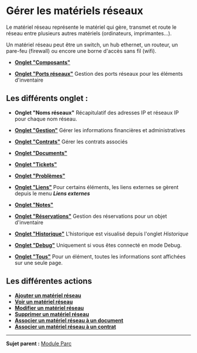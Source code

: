 Gérer les matériels réseaux
===========================

Le matériel réseau représente le matériel qui gère, transmet et route le réseau entre plusieurs autres matériels (ordinateurs, imprimantes...).

Un matériel réseau peut être un switch, un hub ethernet, un routeur, un pare-feu (firewall) ou encore une borne d'accès sans fil (wifi).

-   **[Onglet "Composants"](index.php?fr/Les_différents_onglets/Onglet_Composants.md)**

-   **[Onglet "Ports réseaux"](index.php?fr/Les_différents_onglets/Onglet_Ports_réseaux.md)**
     Gestion des ports réseaux pour les éléments d'inventaire


Les différents onglet :
---------------------
-   **Onglet "Noms réseaux"**
     Récapitulatif des adresses IP et réseaux IP pour chaque nom réseau.

-   **[Onglet "Gestion"](index.php?fr/Les_différents_onglets/Onglet_Gestion.md)**
    Gérer les informations financières et administratives

-   **[Onglet "Contrats"](index.php?fr/Les_différents_onglets/Onglet_Contrats.md)**
    Gérer les contrats associés

-   **[Onglet "Documents"](index.php?fr/Les_différents_onglets/Onglet_Documents.md)**

-   **[Onglet "Tickets"](index.php?fr/Les_différents_onglets/Onglet_Tickets.md)**

-   **[Onglet "Problèmes"](index.php?fr/Les_différents_onglets/Onglet_Problèmes.md)**

-   **[Onglet "Liens"](index.php?fr/Les_différents_onglets/Onglet_Liens.md)**
     Pour certains éléments, les liens externes se gèrent depuis le menu ***Liens externes***

-   **[Onglet "Notes"](index.php?fr/Les_différents_onglets/Onglet_Notes.md)**

-   **[Onglet "Réservations"](index.php?fr/Les_différents_onglets/Onglet_Réservations.md)**
     Gestion des réservations pour un objet d'inventaire

-   **[Onglet "Historique"](index.php?fr/Les_différents_onglets/Onglet_Historique.md)**
     L'historique est visualisé depuis l'onglet *Historique*

-   **[Onglet "Debug"](index.php?fr/Les_différents_onglets/Onglet_Debug.md)**
    Uniquement si vous êtes connecté en mode Debug.

-   **[Onglet "Tous"](index.php?fr/Les_différents_onglets/Onglet_Tous.md)**
     Pour un élément, toutes les informations sont affichées sur une seule page.

Les différentes actions
-----------------------
-   **[Ajouter un matériel réseau](index.php?fr/Les_différentes_actions/Créer_un_nouvel_objet.md)**
-   **[Voir un matériel réseau](index.php?fr/Les_différentes_actions/Visualiser_un_objet.md)**
-   **[Modifier un matériel réseau](index.php?fr/Les_différentes_actions/Modifier_un_objet.md)**
-   **[Supprimer un matériel réseau](index.php?fr/Les_différentes_actions/Supprimer_un_objet.md)**
-   **[Associer un matériel réseau à un document](index.php?fr/Les_différentes_actions/Lier_un_document_à_un_objet.md)**
-   **[Associer un matériel réseau à un contrat](index.php?fr/Les_différentes_actions/Lier_un_contrat_à_un_objet.md)**


-----------
**Sujet parent :** [Module Parc](index.php?fr/03_Module_Parc/01_Module_Parc.md "Module Parc de GLPI")
